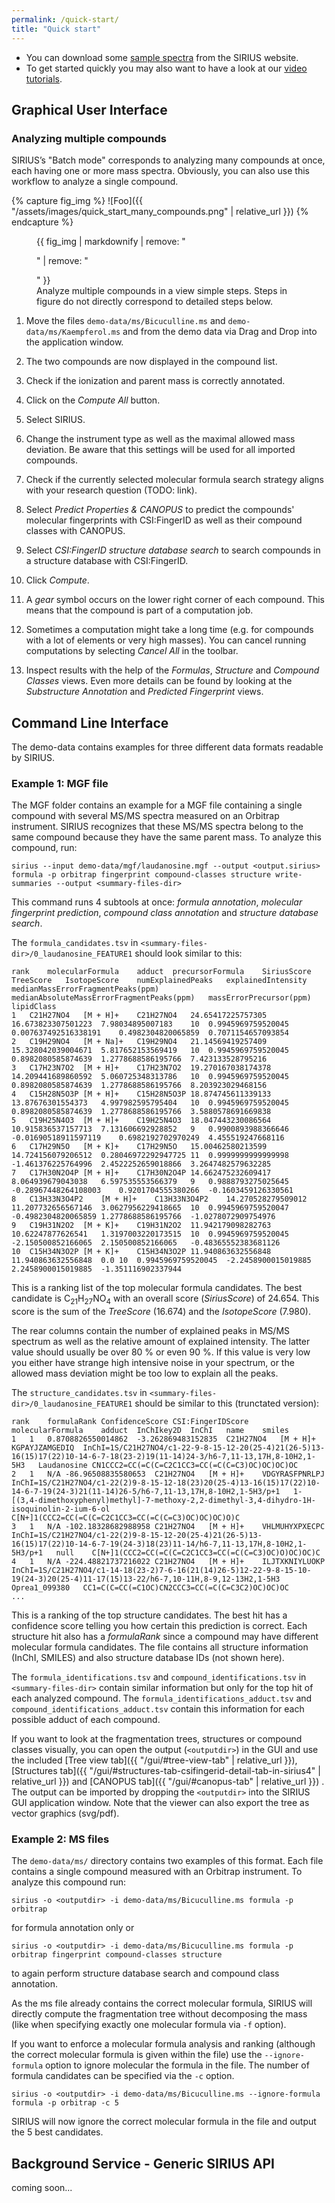 ```yaml
---
permalink: /quick-start/
title: "Quick start"
---
```


 - You can download some [sample spectra](https://bio.informatik.uni-jena.de/wp/wp-content/uploads/2015/05/demo.zip)
from the SIRIUS website.
 - To get started quickly you may also want to have a look at our 
   [video tutorials](https://www.youtube.com/playlist?list=PL57Jv_39fTdc_j8eHrH6At81n1AtxeKar).

## Graphical User Interface

### Analyzing multiple compounds

SIRIUS’s "Batch mode" corresponds to analyzing many compounds at once,
each having one or more mass spectra. Obviously, you can also use this workflow to analyze a single compound.

{% capture fig_img %}
![Foo]({{ "/assets/images/quick_start_many_compounds.png" | relative_url }})
{% endcapture %}

<figure>
  {{ fig_img | markdownify | remove: "<p>" | remove: "</p>" }}
  <figcaption>Analyze multiple compounds in a view simple steps. Steps in figure do not directly correspond to detailed steps below.</figcaption>
</figure>

1. Move the files `demo-data/ms/Bicuculline.ms` and `demo-data/ms/Kaempferol.ms` and from the demo data via Drag and 
    Drop into the application window.

2. The two compounds are now displayed in the compound list.

3. Check if the ionization and parent mass is correctly annotated.

4. Click on the *Compute All* button.

5. Select SIRIUS.

6. Change the instrument type as well as the maximal allowed mass deviation. Be aware that this settings
    will be used for all imported compounds.
7. Check if the currently selected molecular formula search strategy aligns with your research question (TODO: link).

8. Select *Predict Properties & CANOPUS* to predict the compounds' molecular fingerprints with CSI:FingerID as well as their compound classes with CANOPUS.
8. Select *CSI:FingerID structure database search* to search compounds in a structure database with CSI:FingerID.
10. Click *Compute*.

11. A *gear* symbol occurs on the lower right corner of each compound.
     This means that the compound is part of a computation job.
    
12. Sometimes a computation might take a long time (e.g. for compounds
     with a lot of elements or very high masses). You can cancel running
     computations by selecting *Cancel All* in the toolbar.

13. Inspect results with the help of the *Formulas*, *Structure* and *Compound Classes* views.
    Even more details can be found by looking at the  *Substructure Annotation* and *Predicted Fingerprint* views.

[//]: # (one or more mass spectra as individual peak list files. )

[//]: # (This is usually not the recommended format as it misses relevant information that may need to be specified manually.   )

[//]: # ()
[//]: # (#### Example 1: Chelidonine)

[//]: # ()
[//]: # (1.  Click the *Import Compound* Button in the Toolbar to open the importer window.)

[//]: # ()
[//]: # (1.  Move each of the three files `demo-data/txt/chelidonine_ms.txt`, `demo-data/txt/chelidonine_msms1.txt`)

[//]: # (    and `demo-data/txt/chelidonine_msms2.txt` &#40;one after another&#41; from the demo data via Drag and Drop into)

[//]: # (    the importer window.)

[//]: # ()
[//]: # (1.  The following dialog offers you to select the columns for mass and)

[//]: # (    intensity values. Just press *Ok* as the default values are already)

[//]: # (    correct.)

[//]: # ()
[//]: # (1.  You see the load dialog with three spectra. The first spectrum is)

[//]: # (    wrongly annotated as *MS/MS* spectrum but should be an *MS1*)

[//]: # (    spectrum instead. Just select *MS 1* in the drop down list labeled)

[//]: # (    with *ms level*.)

[//]: # ()
[//]: # (1.  All other options are fine. However, you might want to choose a more)

[//]: # (    memorizable name in the *compound name* field.)

[//]: # ()
[//]: # (1.  Press the *OK* button. The newly imported compound should now appear)

[//]: # (    in your compound list on the left side.)

[//]: # ()
[//]: # (1.  Choose the compound, right-click on it and press *Compute*.)

[//]: # ()
[//]: # (1.  Select SIRIUS. All other options should be fine. Just check that)

[//]: # (    the correct parent mass is chosen. You might want to add Chlorine or)

[//]: # (    Fluorine to the set of considered elements. Furthermore, you can)

[//]: # (    change the instrument type to *Orbitrap*. Then click *Compute*.)

[//]: # ()
[//]: # (1.  Just look into the candidate list: The first molecular formula has a)

[//]: # (    quite large score. Furthermore, the second molecular formula has a)

[//]: # (    much lower score. This is a good indication that the identification)

[//]: # (    is correct. However, you can take a look at the fragmentation tree:)

[//]: # (    Do the peak annotations look correct? Take a look at the spectrum)

[//]: # (    view: Are all high intensive peaks explained?)

[//]: # ()
[//]: # (1.  To write the results into a summary file press the *Summaries* button.)

[//]: # (    You can find the result list `formula_candidates.tsv` at the compound level)

[//]: # (    in the [project-space]&#40;{{ "/io/#sirius-project-space" | relative_url }}&#41; directory.)

[//]: # ()
[//]: # (#### Example 2: Identifying a CASMI challenge)

[//]: # ()
[//]: # (1.  Download the files <http://casmi-contest.org/2014/Challenge2014/Challenge1/1_MS.txt>)

[//]: # (    and <http://casmi-contest.org/2014/Challenge2014/Challenge1/1_MSMS.txt>)

[//]: # ()
[//]: # (1.  Click the *Import Compound* Button in the Toolbar to open the importer window.)

[//]: # ()
[//]: # (1.  Move these files via Drag and Drop into the importer window &#40;one after another&#41;.)

[//]: # ()
[//]: # (1.  Change the ms level of the first file into *Ms 1*)

[//]: # ()
[//]: # (1.  Click on *OK*)

[//]: # ()
[//]: # (1.  Click on *Compute* in the right-click context menu of the imported)

[//]: # (    compound &#40;or *double click*&#41;.)

[//]: # ()
[//]: # (1.  Select SIRIUS and choose *Q-TOF* as instrument and press the *OK* button)

[//]: # ()
[//]: # (1.  *C23H46NO7P* should be suggested as number one hit in the candidate)

[//]: # (    list)

## Command Line Interface

The demo-data contains examples for three different data formats readable
by SIRIUS. 

### Example 1: MGF file
The MGF folder contains an example for a MGF file containing a
single compound with several MS/MS spectra measured on an Orbitrap
instrument. SIRIUS recognizes that these MS/MS spectra belong to the
same compound because they have the same parent mass. To analyze this
compound, run:

```shell
sirius --input demo-data/mgf/laudanosine.mgf --output <output.sirius> formula -p orbitrap fingerprint compound-classes structure write-summaries --output <summary-files-dir>
```

This command runs 4 subtools at once: *formula annotation*, *molecular fingerprint prediction*, *compound class annotation* and *structure database search*.

The `formula_candidates.tsv` in `<summary-files-dir>/0_laudanosine_FEATURE1` should look similar to this:

```
rank	molecularFormula	adduct	precursorFormula	SiriusScore	TreeScore	IsotopeScore	numExplainedPeaks	explainedIntensity	medianMassErrorFragmentPeaks(ppm)	medianAbsoluteMassErrorFragmentPeaks(ppm)	massErrorPrecursor(ppm)	lipidClass
1	C21H27NO4	[M + H]+	C21H27NO4	24.65417225757305	16.673823307501223	7.98034895007183	10	0.9945969759520045	0.007637492516338191	0.4982304820065859	0.7071154657093854	
2	C19H29NO4	[M + Na]+	C19H29NO4	21.14569419257409	15.328042039004671	5.817652153569419	10	0.9945969759520045	0.8982080585874639	1.2778688586195766	7.423133528795216	
3	C17H23N7O2	[M + H]+	C17H23N7O2	19.270167038174378	14.209441689860592	5.060725348313786	10	0.9945969759520045	0.8982080585874639	1.2778688586195766	8.203923029468156	
4	C15H28N5O3P	[M + H]+	C15H28N5O3P	18.874745611339133	13.87676301554373	4.997982595795404	10	0.9945969759520045	0.8982080585874639	1.2778688586195766	3.5880578691669838	
5	C19H25N4O3	[M + H]+	C19H25N4O3	18.047443230086564	10.915836537157713	7.131606692928852	9	0.9900893988366646	-0.01690518911597119	0.6982192702970249	4.455519247668116	
6	C17H29N5O	[M + K]+	C17H29N5O	15.00462580213599	14.724156079206512	0.28046972292947725	11	0.9999999999999998	-1.461376225764996	2.4522252659018866	3.2647482579632285	
7	C17H30N2O4P	[M + H]+	C17H30N2O4P	14.662475232609417	8.064939679043038	6.597535553566379	9	0.9888793275025645	-0.28967448264108003	0.9201704555380266	-0.1603459126330561	
8	C13H33N3O4P2	[M + H]+	C13H33N3O4P2	14.270528279509012	11.207732656567146	3.0627956229418665	10	0.9945969759520047	-0.4982304820065859	1.2778688586195766	-1.0278072909754976	
9	C19H31N2O2	[M + K]+	C19H31N2O2	11.942179098282763	10.62247877626541	1.3197003220173515	10	0.9945969759520045	-2.150500852166065	2.150500852166065	-0.48365552383681126	
10	C15H34N3O2P	[M + K]+	C15H34N3O2P	11.940863632556848	11.940863632556848	0.0	10	0.9945969759520045	-2.2458900015019885	2.2458900015019885	-1.351116902337944	
```

This is a ranking list of the top molecular formula candidates. The best
candidate is C<sub>21</sub>H<sub>27</sub>NO<sub>4</sub> with an overall score (*SiriusScore*) of 24.654. This score
is the sum of the *TreeScore* (16.674) and the *IsotopeScore* (7.980).

The rear columns contain the number of explained peaks in MS/MS
spectrum as well as the relative amount of explained intensity. The latter
value should usually be over 80 % or even 90 %. If this value is very
low you either have strange high intensive noise in your spectrum, or
the allowed mass deviation might be too low to explain all the peaks.


The `structure_candidates.tsv` in `<summary-files-dir>/0_laudanosine_FEATURE1` should be similar to this (trunctated version):

```
rank	formulaRank	ConfidenceScore	CSI:FingerIDScore	molecularFormula	adduct	InChIkey2D	InChI	name	smiles
1	1	0.8708826550014862	-3.262869483152835	C21H27NO4	[M + H]+	KGPAYJZAMGEDIQ	InChI=1S/C21H27NO4/c1-22-9-8-15-12-20(25-4)21(26-5)13-16(15)17(22)10-14-6-7-18(23-2)19(11-14)24-3/h6-7,11-13,17H,8-10H2,1-5H3	Laudanosine	CN1CCC2=CC(=C(C=C2C1CC3=CC(=C(C=C3)OC)OC)OC)OC
2	1	N/A	-86.96508835580653	C21H27NO4	[M + H]+	VDGYRASFPNRLPJ	InChI=1S/C21H27NO4/c1-22(2)9-8-15-12-18(23)20(25-4)13-16(15)17(22)10-14-6-7-19(24-3)21(11-14)26-5/h6-7,11-13,17H,8-10H2,1-5H3/p+1	1-[(3,4-dimethoxyphenyl)methyl]-7-methoxy-2,2-dimethyl-3,4-dihydro-1H-isoquinolin-2-ium-6-ol	C[N+]1(CCC2=CC(=C(C=C2C1CC3=CC(=C(C=C3)OC)OC)OC)O)C
3	1	N/A	-102.18328682988958	C21H27NO4	[M + H]+	VHLMUHYXPXECPC	InChI=1S/C21H27NO4/c1-22(2)9-8-15-12-20(25-4)21(26-5)13-16(15)17(22)10-14-6-7-19(24-3)18(23)11-14/h6-7,11-13,17H,8-10H2,1-5H3/p+1	null	C[N+]1(CCC2=CC(=C(C=C2C1CC3=CC(=C(C=C3)OC)O)OC)OC)C
4	1	N/A	-224.48821737216022	C21H27NO4	[M + H]+	ILJTXKNIYLUOKP	InChI=1S/C21H27NO4/c1-14-18(23-2)7-6-16(21(14)26-5)12-22-9-8-15-10-19(24-3)20(25-4)11-17(15)13-22/h6-7,10-11H,8-9,12-13H2,1-5H3	Oprea1_099380	CC1=C(C=CC(=C1OC)CN2CCC3=CC(=C(C=C3C2)OC)OC)OC
...
```

This is a ranking of the top structure candidates. The best hit has a confidence score telling you how certain this prediction is correct. 
Each structure hit also has a *formulaRank* since a compound may have different molecular formula candidates. 
The file contains all structure information (InChI, SMILES) and also structure database IDs (not shown here). 


The `formula_identifications.tsv` and `compound_identifications.tsv` in `<summary-files-dir>` contain similar information but only for the top hit of each analyzed compound.
The `formula_identifications_adduct.tsv` and `compound_identifications_adduct.tsv` contain this information for each possible adduct of each compound. 

If you want to look at the fragmentation trees, structures or compound classes visually, you can open the output (`<outputdir>`) 
in the GUI and use the included [Tree view tab]({{ "/gui/#tree-view-tab" | relative_url }}), [Structures tab]({{ "/gui/#structures-tab-csifingerid-detail-tab-in-sirius4" | relative_url }}) and
[CANOPUS tab]({{ "/gui/#canopus-tab" | relative_url }}) . 
The output can be imported by dropping the `<outputdir>` into the SIRIUS GUI application window.
Note that the viewer can also export the tree as vector graphics (svg/pdf).


### Example 2: MS files

The `demo-data/ms/` directory contains two examples of this format. Each file contains a
single compound measured with an Orbitrap instrument. To analyze this
compound run:

```shell
sirius -o <outputdir> -i demo-data/ms/Bicuculline.ms formula -p orbitrap
```

for formula annotation only or

```shell
sirius -o <outputdir> -i demo-data/ms/Bicuculline.ms formula -p orbitrap fingerprint compound-classes structure
```

to again perform structure database search and compound class annotation.

As the ms file already contains the correct molecular formula, SIRIUS
will directly compute the fragmentation tree without decomposing the
mass (like when specifying exactly one molecular formula via `-f` option).

If you want to enforce a molecular formula analysis and ranking
(although the correct molecular formula is given within the file) use
the `--ignore-formula` option to ignore molecular the formula in the file. 
The number of  formula candidates can be specified via the `-c` option.

```shell
sirius -o <outputdir> -i demo-data/ms/Bicuculline.ms --ignore-formula formula -p orbitrap -c 5
```

SIRIUS will now ignore the correct molecular formula in the file and
output the 5 best candidates.


## Background Service - Generic SIRIUS API
coming soon...
